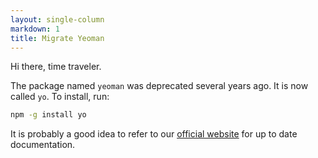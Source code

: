 ```yaml
---
layout: single-column
markdown: 1
title: Migrate Yeoman
---
```


Hi there, time traveler.

The package named `yeoman` was deprecated several years ago. It is now called `yo`. To install, run:

```sh
npm -g install yo
```

It is probably a good idea to refer to our [official website](https://yeoman.io) for up to date documentation.
